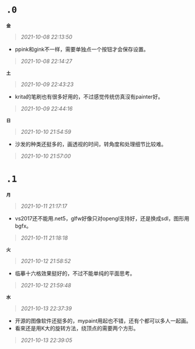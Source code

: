 
**`.0`**
=========
**`金`**
>*2021-10-08 22:13:50*
- ppink和gink不一样，需要单独点一个按钮才会保存设置。
>*2021-10-08 22:14:27*

**`土`**
>*2021-10-09 22:43:23*
- krita的笔刷也有很多好用的，不过感觉传统仿真沒有painter好。
>*2021-10-09 22:44:16*

**`日`**
>*2021-10-10 21:54:59*
- 沙发的种类还挺多的，画透视的时间，转角度和处理细节比较难。
>*2021-10-10 21:57:00*

**`.1`**
=========
**`月`**
>*2021-10-11 21:17:17*
- vs2017还不能用.net5，glfw好像只对opengl支持好，还是换成sdl，图形用bgfx。
>*2021-10-11 21:18:18*

**`火`**
>*2021-10-12 21:58:52*
- 临摹十六格效果挺好的，不过不能单纯的平面思考。
>*2021-10-12 21:59:48*

**`水`**
>*2021-10-13 22:37:39*
- 开源的图像软件还挺多的，mypaint用起也不错，还有个都可以多人一起画。
- 看來还是用K大的旋转方法，绕顶点的需要两个方形。
>*2021-10-13 22:39:05*
